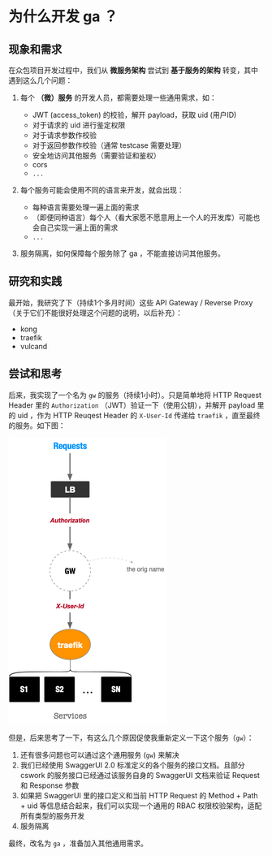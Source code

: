 # 为什么开发 ga ？


## 现象和需求

在众包项目开发过程中，我们从 **微服务架构** 尝试到 **基于服务的架构** 转变，其中遇到这么几个问题：

1. 每个 **（微）服务** 的开发人员，都需要处理一些通用需求，如：
   - JWT (access_token) 的校验，解开 payload，获取 uid (用户ID)
   - 对于请求的 uid 进行鉴定权限
   - 对于请求参数作校验
   - 对于返回参数作校验（通常 testcase 需要处理）
   - 安全地访问其他服务（需要验证和鉴权）
   - cors
   - `...`

2. 每个服务可能会使用不同的语言来开发，就会出现：
   - 每种语言需要处理一遍上面的需求
   - （即便同种语言）每个人（看大家愿不愿意用上一个人的开发库）可能也会自己实现一遍上面的需求
   - `...`

3. 服务隔离，如何保障每个服务除了 ga ，不能直接访问其他服务。


## 研究和实践

最开始，我研究了下（持续1个多月时间）这些 API Gateway / Reverse Proxy （关于它们不能很好处理这个问题的说明，以后补充）：

- kong
- traefik
- vulcand

## 尝试和思考

后来，我实现了一个名为 `gw` 的服务（持续1小时）。只是简单地将 HTTP Request Header 里的 `Authorization` （JWT）验证一下（使用公钥），并解开 payload 里的 uid ，作为 HTTP Reuqest Header 的 `X-User-Id` 传递给 `traefik` ，直至最终的服务。如下图：

![](./attachments/ga-orig-arch.png)

但是，后来思考了一下，有这么几个原因促使我重新定义一下这个服务（`gw`）：
1. 还有很多问题也可以通过这个通用服务 (`gw`) 来解决
2. 我们已经使用 SwaggerUI 2.0 标准定义的各个服务的接口文档。且部分 cswork 的服务接口已经通过该服务自身的 SwaggerUI 文档来验证 Request 和 Response 参数
3. 如果把 SwaggerUI 里的接口定义和当前 HTTP Request 的 Method + Path + uid 等信息结合起来，我们可以实现一个通用的 RBAC 权限校验架构，适配所有类型的服务开发
4. 服务隔离

最终，改名为 `ga` ，准备加入其他通用需求。
